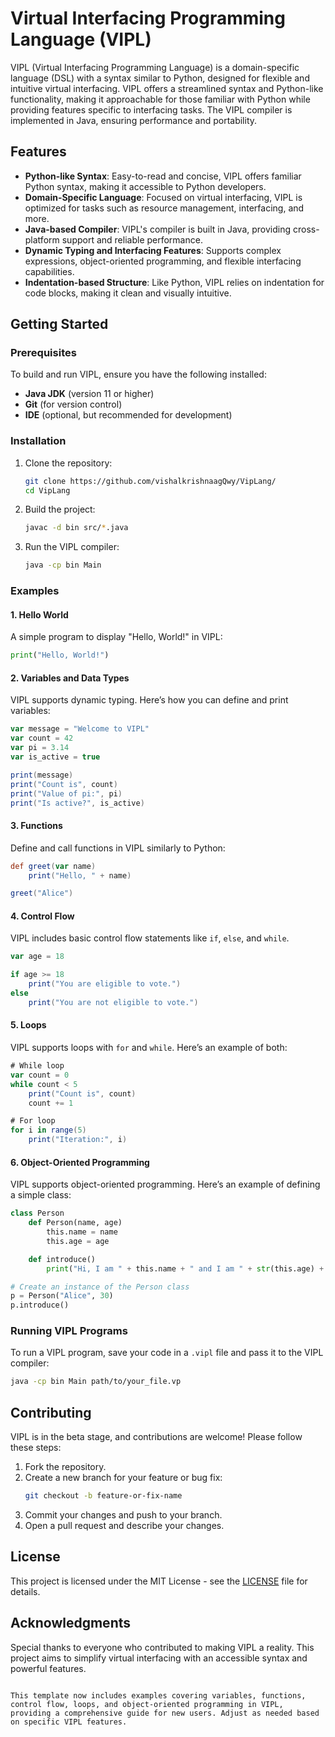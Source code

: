 # Virtual Interfacing Programming Language (VIPL)

VIPL (Virtual Interfacing Programming Language) is a domain-specific language (DSL) with a syntax similar to Python, designed for flexible and intuitive virtual interfacing. VIPL offers a streamlined syntax and Python-like functionality, making it approachable for those familiar with Python while providing features specific to interfacing tasks. The VIPL compiler is implemented in Java, ensuring performance and portability.

## Features

- **Python-like Syntax**: Easy-to-read and concise, VIPL offers familiar Python syntax, making it accessible to Python developers.
- **Domain-Specific Language**: Focused on virtual interfacing, VIPL is optimized for tasks such as resource management, interfacing, and more.
- **Java-based Compiler**: VIPL's compiler is built in Java, providing cross-platform support and reliable performance.
- **Dynamic Typing and Interfacing Features**: Supports complex expressions, object-oriented programming, and flexible interfacing capabilities.
- **Indentation-based Structure**: Like Python, VIPL relies on indentation for code blocks, making it clean and visually intuitive.

## Getting Started

### Prerequisites

To build and run VIPL, ensure you have the following installed:

- **Java JDK** (version 11 or higher)
- **Git** (for version control)
- **IDE** (optional, but recommended for development)

### Installation

1. Clone the repository:
   ```bash
   git clone https://github.com/vishalkrishnaagQwy/VipLang/
   cd VipLang
   ```

2. Build the project:
   ```bash
   javac -d bin src/*.java
   ```

3. Run the VIPL compiler:
   ```bash
   java -cp bin Main
   ```

### Examples

#### 1. Hello World

A simple program to display "Hello, World!" in VIPL:

```python
print("Hello, World!")
```

#### 2. Variables and Data Types

VIPL supports dynamic typing. Here’s how you can define and print variables:

```groovy
var message = "Welcome to VIPL"
var count = 42
var pi = 3.14
var is_active = true

print(message)
print("Count is", count)
print("Value of pi:", pi)
print("Is active?", is_active)
```

#### 3. Functions

Define and call functions in VIPL similarly to Python:

```groovy
def greet(var name)
    print("Hello, " + name)

greet("Alice")
```

#### 4. Control Flow

VIPL includes basic control flow statements like `if`, `else`, and `while`.

```groovy
var age = 18

if age >= 18
    print("You are eligible to vote.")
else
    print("You are not eligible to vote.")
```

#### 5. Loops

VIPL supports loops with `for` and `while`. Here’s an example of both:

```groovy
# While loop
var count = 0
while count < 5
    print("Count is", count)
    count += 1

# For loop
for i in range(5)
    print("Iteration:", i)
```

#### 6. Object-Oriented Programming

VIPL supports object-oriented programming. Here’s an example of defining a simple class:

```python
class Person
    def Person(name, age)
        this.name = name
        this.age = age

    def introduce()
        print("Hi, I am " + this.name + " and I am " + str(this.age) + " years old.")

# Create an instance of the Person class
p = Person("Alice", 30)
p.introduce()
```

### Running VIPL Programs

To run a VIPL program, save your code in a `.vipl` file and pass it to the VIPL compiler:

```bash
java -cp bin Main path/to/your_file.vp
```

## Contributing

VIPL is in the beta stage, and contributions are welcome! Please follow these steps:

1. Fork the repository.
2. Create a new branch for your feature or bug fix:
   ```bash
   git checkout -b feature-or-fix-name
   ```
3. Commit your changes and push to your branch.
4. Open a pull request and describe your changes.

## License

This project is licensed under the MIT License - see the [LICENSE](LICENSE) file for details.

## Acknowledgments

Special thanks to everyone who contributed to making VIPL a reality. This project aims to simplify virtual interfacing with an accessible syntax and powerful features.
```

This template now includes examples covering variables, functions, control flow, loops, and object-oriented programming in VIPL, providing a comprehensive guide for new users. Adjust as needed based on specific VIPL features.
